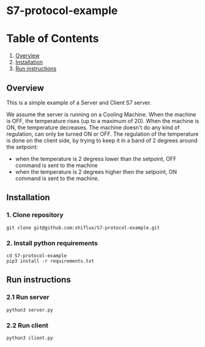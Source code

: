 # S7-protocol-example

# Table of Contents
1. [Overview](README.md#Overview)
1. [Installation](README.md#installation)
2. [Run instructions](README.md#run-instructions)

## Overview
This is a simple example of a Server and Client S7 server.

We assume the server is running on a Cooling Machine. When the machine is OFF, the temperature rises (up to a maximum of 20). When the machine is ON, the temperature decreases. The machine doesn't do any kind of regulation, can only be turned ON or OFF.
The regulation of the temperature is done on the client side, by trying to keep it in a band of 2 degrees around the setpoint:
   - when the temperature is 2 degress lower than the setpoint, OFF command is sent to the machine
   - when the temperature is 2 degrees higher then the setpoint, ON command is sent to the machine.  

## Installation
### 1. Clone repository

```
git clone git@github.com:shiflux/S7-protocol-example.git
```

### 2. Install python requirements

```
cd S7-protocol-example
pip3 install -r requirements.txt
```

## Run instructions
### 2.1 Run server

```
python3 server.py
```

### 2.2 Run client

```
python3 client.py
```